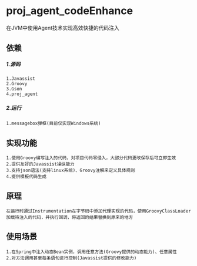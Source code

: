 # proj_agent_codeEnhance
在JVM中使用Agent技术实现高效快捷的代码注入
## 依赖
##### 1.源码
    1.Javassist  
    2.Groovy
    3.Gson
    4.proj_agent
##### 2.运行
    1.messagebox弹框(目前仅实现Windows系统)
## 实现功能
    1.使用Groovy编写注入的代码，对项目代码零侵入，大部分代码更改保存后可立即生效
    2.提供友好的Javassist操纵能力
    3.支持json语法(支持linux系统)、Groovy注解来定义具体规则
    4.提供模板代码生成
## 原理
    在运行时通过Instrumentation在字节码中添加代理实现的代码，使用GroovyClassLoader加载待注入的代码，并执行回调，将返回的结果替换到原来的地方
## 使用场景
    1.在Spring中注入动态Bean实例，调用任意方法(Groovy提供的动态能力)、任意属性
    2.对方法调用甚至每条语句进行控制(Javassist提供的修改能力)